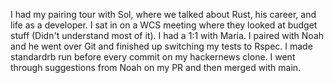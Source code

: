 I had my pairing tour with Sol, where we talked about Rust, his career, and life as a developer. I sat in on a WCS meeting where they looked at budget stuff (Didn't understand most of it). I had a 1:1 with Maria. I paired with Noah and he went over Git and finished up switching my tests to Rspec.
I made standardrb run before every commit on my hackernews clone. I went through suggestions from Noah on my PR and then merged with main.
